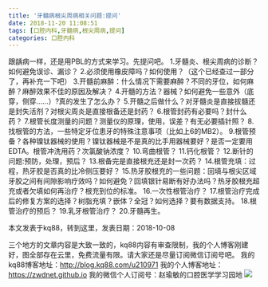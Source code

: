 ```yaml
---
title: '牙髓病根尖周病相关问题:提问'
date: 2018-11-20 11:08:51
tags: [口腔内科,牙髓病,根尖周病,提问]
categories: 口腔内科
---
```

跟龋病一样，还是用PBL的方式来学习。先提问吧。
1.牙髓炎、根尖周病的诊断？如何避免误诊、漏诊？
2.必须使用橡皮障吗？如何使用？（这个已经查过一部分了，再补充一下吧）
3.开髓前麻醉：什么情况下需要麻醉？不同的牙位，如何麻醉？麻醉效果不佳的原因及解决？
4.开髓的方法？器械？如何避免一些意外（底穿，侧穿......）?真的发生了怎么办？
5.开髓之后做什么？对牙髓炎是直接拔髓还是封失活剂？对根尖周炎是直接根备还是封药？
6.根管封药有必要吗？封什么药？
7.根管长度测量的问题？测量仪的原理，使用，误差？有无必要插针照？
8.找根管的方法，一些特定牙位患牙的特殊注意事项（比如上6的MB2）。
9.根管预备？各种镍钛器械的使用？镍钛器械是不是真的比手用器械要好？是否一定要用EDTA。根管冲洗用药？次氯酸钠浓度？
10.弯曲根管？
11.钙化根管？
12.断针的问题:预防，处理，预后？
13.根备完是直接根充还是封一次药？
14.根管充填：过程，热牙胶是否真的比冷侧压要好？
15.热牙胶根充的一些问题：回填与根尖区域牙胶之间有间隙影响疗效吗？如何避免？回填银针易断有好办法吗？热牙胶根充超充或者欠填如何再治疗？根充到位的标准。
16.一次性根管治疗？
17.根管治疗完成后的修复方案的选择？树脂充填？嵌体？全冠？如何选择？要有数据支持。
18.根管治疗的预后？
19.乳牙根管治疗？
20.牙髓再生。

本文发表于kq88，转到这里，发表日期：2018-10-08

三个地方的文章内容是大致一致的，kq88内容有审查限制，我的个人博客刚建好，图全部存在云里，免费流量有限。请大家还是尽量订阅微信订阅号吧。
我的kq88博客地址：http://blog.kq88.com/u210971
我的个人博客地址：https://zwdnet.github.io
我的微信个人订阅号：赵瑜敏的口腔医学学习园地
![](https://zymblog-1258069789.cos.ap-chengdu.myqcloud.com/other/wx.jpg)